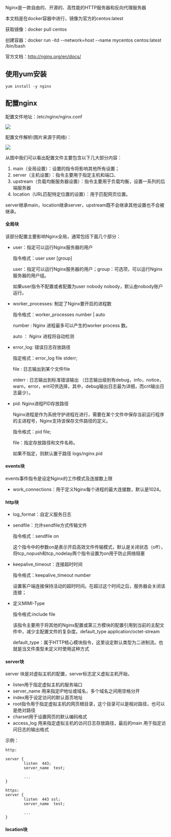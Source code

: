 Nginx是一款自由的、开源的、高性能的HTTP服务器和反向代理服务器

本文档是在docker容器中进行，镜像为官方的centos:latest

获取镜像：docker pull centos

创建容器：docker run -itd --network=host --name mycentos centos:latest /bin/bash

官方文档：http://nginx.org/en/docs/

## 使用yum安装
```
yum install -y nginx
```

## 配置nginx

配置文件地址：/etc/nginx/nginx.conf

<img src="img/nginx/nginx2.jpg" />

配置文件解析(图片来源于网络)：

<img src="img/nginx/nginx1.jpg" />

从图中我们可以看出配置文件主要包含以下几大部分内容：  
1. main（全局设置）：设置的指令将影响其他所有设置；  
2. server（主机设置）：指令主要用于指定主机和端口、  
3. upstream（负载均衡服务器设置）：指令主要用于负载均衡，设置一系列的后端服务器  
4. location（URL匹配特定位置的设置）：用于匹配网页位置。  

server继承main，location继承server，upstream既不会继承其他设置也不会被继承。

#### 全局块

该部分配置主要影响Nginx全局，通常包括下面几个部分：

+ user：指定可以运行Nginx服务器的用户

    指令格式：user user [group]

    user：指定可以运行Nginx服务器的用户；group：可选项，可以运行Nginx服务器的用户组。

    如果user指令不配置或者配置为user nobody nobody，默认由nobody账户运行。

+ worker_processes: 制定了Nginx要开启的进程数

    指令格式：worker_processes number | auto  

    number : Nginx 进程最多可以产生的worker process 数。  

    auto ： Nginx 进程将自动检测  

+ error_log: 错误日志存放路径

    指定格式：error_log file stderr;  

    file : 日志输出到某个文件file  

    stderr : 日志输出到标准错误输出 （日志输出级别有debug，info，notice，
    warn，error，erit可供选择，其中，debug输出日志最为详细，而crit输出日志最少）。 

+ pid: Nginx进程PID存放路径

    Nginx进程是作为系统守护进程在进行，需要在某个文件中保存当前运行程序的主进程号，Nginx支持该保存文件路径的定义。  

    指令格式：pid file;  

    file：指定存放路径和文件名称。  

    如果不指定，则默认置于路径 logs/nginx.pid  

#### events块

events事件指令是设定Nginx的工作模式及连接数上限

+ work_connections：用于定义Nginx每个进程的最大连接数，默认是1024。

#### http块

+ log_format：自定义服务日志

+ sendfile：允许sendfile方式传输文件

    指令格式：sendfile  on

    这个指令中的参数on是表示开启高效文件传输模式，默认是关闭状态（off），将tcp_nopush和tcp_nodelay两个指令设置为on用于防止网络阻塞

+ keepalive_timeout：连接超时时间

    指令格式：keepalive_timeout number

    设置客户端连接保持活动的超时时间。在超过这个时间之后，服务器会关闭该连接；

+ 定义MIMI-Type

    指令格式:include file

    该指令主要用于将其他的Nginx配置或第三方模块的配置引用到当前的主配文件中，减少主配置文件的复杂度。default_type  application/octet-stream

    default_type：属于HTTP核心模块指令，这里设定默认类型为二进制流。也就是当文件类型未定义时使用这种方式

#### server块

server 块是对虚拟主机的配置，server标志定义虚拟主机开始，

+ listen用于指定虚拟主机的服务端口
+ server_name 用来指定IP地址或域名，多个域名之间用空格分开
+ index用于设定访问的默认首页地址
+ root指令用于指定虚拟主机的网页根目录，这个目录可以是相对路径，也可以是绝对路径
+ charset用于设置网页的默认编码格式
+ access_log 用来指定虚拟主机的访问日志存放路径，最后的main 用于指定访问日志的输出格式

示例：
```
http:

server {
        listen  443;
        server_name  test;

        ...
}

https:
server {
        listen  443 ssl;
        server_name  test;

        ...
}
```

#### location块

